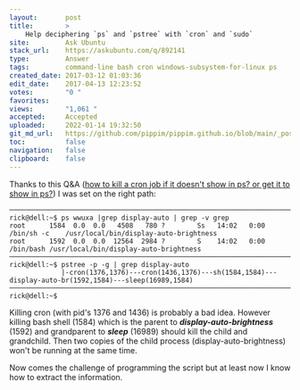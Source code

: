 ```yaml
---
layout:       post
title:        >
    Help deciphering `ps` and `pstree` with `cron` and `sudo`
site:         Ask Ubuntu
stack_url:    https://askubuntu.com/q/892141
type:         Answer
tags:         command-line bash cron windows-subsystem-for-linux ps
created_date: 2017-03-12 01:03:36
edit_date:    2017-04-13 12:23:52
votes:        "0 "
favorites:    
views:        "1,061 "
accepted:     Accepted
uploaded:     2022-01-14 19:32:50
git_md_url:   https://github.com/pippim/pippim.github.io/blob/main/_posts/2017/2017-03-12-Help-deciphering-`ps`-and-`pstree`-with-`cron`-and-`sudo`.md
toc:          false
navigation:   false
clipboard:    false
---
```


Thanks to this Q&A ([how to kill a cron job if it doesn&#39;t show in ps? or get it to show in ps?][1]) I was set on the right path:

``` 
───────────────────────────────────────────────────────────────────────────────
rick@dell:~$ ps wwuxa |grep display-auto | grep -v grep
root      1584  0.0  0.0   4508   780 ?        Ss   14:02   0:00 /bin/sh -c    /usr/local/bin/display-auto-brightness
root      1592  0.0  0.0  12564  2984 ?        S    14:02   0:00 /bin/bash /usr/local/bin/display-auto-brightness
───────────────────────────────────────────────────────────────────────────────
rick@dell:~$ pstree -p -g | grep display-auto
             |-cron(1376,1376)---cron(1436,1376)---sh(1584,1584)---display-auto-br(1592,1584)---sleep(16989,1584)
───────────────────────────────────────────────────────────────────────────────
rick@dell:~$ 

```

Killing cron (with pid's 1376 and 1436) is probably a bad idea. However killing bash shell (1584) which is the parent to ***display-auto-brightness*** (1592) and grandparent to ***sleep*** (16989) should kill the child and grandchild. Then two copies of the child process (display-auto-brightness) won't be running at the same time.

Now comes the challenge of programming the script but at least now I know how to extract the information.

  [1]: https://askubuntu.com/questions/100244/how-to-kill-a-cron-job-if-it-doesnt-show-in-ps-or-get-it-to-show-in-ps
